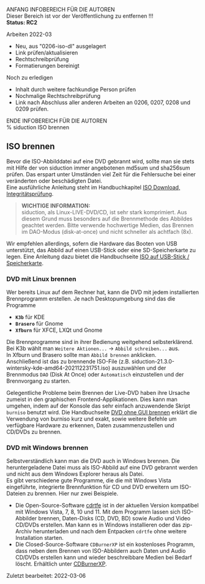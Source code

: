 ANFANG   INFOBEREICH FÜR DIE AUTOREN  
Dieser Bereich ist vor der Veröffentlichung zu entfernen !!!  
**Status: RC2**

Arbeiten 2022-03
+ Neu, aus "0206-iso-dl" ausgelagert
+ Link prüfen/aktualisieren
+ Rechtschreibprüfung
+ Formatierungen bereinigt

Noch zu erledigen
+ Inhalt durch weitere fachkundige Person prüfen
+ Nochmalige Rechtschreibprüfung
+ Link nach Abschluss aller anderen Arbeiten an 0206, 0207, 0208 und 0209 prüfen.

ENDE   INFOBEREICH FÜR DIE AUTOREN  
% siduction ISO brennen

## ISO brennen

Bevor die ISO-Abbilddatei auf eine DVD gebrannt wird, sollte man sie stets mit Hilfe der von siduction immer angebotenen md5sum und sha256sum prüfen. Das erspart unter Umständen viel Zeit für die Fehlersuche bei einer veränderten oder beschädigten Datei.  
Eine ausführliche Anleitung steht im Handbuchkapitel [ISO Download, Integritätsprüfung](0206-iso-dl_de.md#integritätsprüfung).

> **WICHTIGE INFORMATION:**  
> siduction, als Linux-LIVE-DVD/CD, ist sehr stark komprimiert. Aus diesem Grund muss besonders auf die Brennmethode des Abbildes geachtet werden. Bitte verwende hochwertige Medien, das Brennen im DAO-Modus (disk-at-once) und nicht schneller als achtfach (8x).

Wir empfehlen allerdings, sofern die Hardware das Booten von USB unterstützt, das Abbild auf einen USB-Stick oder eine SD-Speicherkarte zu legen. Eine Anleitung dazu bietet die Handbuchseite [ISO auf USB-Stick / Speicherkarte](0207-iso-to-usb-sd_de.md#iso-auf-usb-stick---speicherkarte).

### DVD mit Linux brennen

Wer bereits Linux auf dem Rechner hat, kann die DVD mit jedem installierten Brennprogramm erstellen. Je nach Desktopumgebung sind das die Programme  
+ **`K3b`** für KDE  
+ **`Brasero`** für Gnome  
+ **`Xfburn`** für XFCE, LXQt und Gnome

Die Brennprogramme sind in ihrer Bedienung weitgehend selbsterklärend.  
Bei K3b wählt man `Weitere Aktionen...` -\> `Abbild schreiben...` aus.  
In Xfburn und Brasero sollte man `Abbild brennen` anklicken.  
Anschließend ist das zu brennende ISO-File (z.B. siduction-21.3.0-wintersky-kde-amd64-202112231751.iso) auszuwählen und der Brennmodus `DAO` (Disk At Once) oder `Automatisch` einzustellen und der Brennvorgang zu starten.

Gelegentliche Probleme beim Brennen der Live-DVD haben ihre Ursache zumeist in den graphischen Frontend-Applikationen. Dies kann man umgehen, indem auf der Konsole das sehr einfach anzuwendende Skript `burniso` benutzt wird. Die Handbuchseite [DVD ohne GUI brennen](0209-no-gui-burn_de.md#dvd-ohne-gui-brennen) erklärt die Verwendung von burniso kurz und exakt, sowie weitere Befehle um verfügbare Hardware zu erkennen, Daten zusammenzustellen und CD/DVDs zu brennen.

### DVD mit Windows brennen

Selbstverständlich kann man die DVD auch in Windows brennen. Die heruntergeladene Datei muss als ISO-Abbild auf eine DVD gebrannt werden und nicht aus dem Windows Explorer heraus als Datei.  
Es gibt verschiedene gute Programme, die die mit Windows Vista eingeführte, integrierte Brennfunktion für CD und DVD erweitern um ISO-Dateien zu brennen. Hier nur zwei Beispiele.

+ Die Open-Source-Software [cdrtfe](https://cdrtfe.sourceforge.io/cdrtfe/index_de.html) ist in der aktuellen Version kompatibel mit Windows Vista, 7, 8, 10 und 11. Mit dem Programm lassen sich ISO-Abbilder brennen, Daten-Disks (CD, DVD, BD) sowie Audio und Video CD/DVDs erstellen. Man kann es in Windows installieren oder das zip-Archiv herunterladen und nach dem Entpacken `cdrtfe` ohne weitere Installation starten.  
+ Die Closed-Source-Software `CDBurnerXP` ist ein kostenloses Programm, dass neben dem Brennen von ISO-Abbildern auch Daten und Audio CD/DVDs erstellen kann und wieder beschreibbare Medien bei Bedarf löscht. Erhältlich unter [CDBurnerXP](https://cdburnerxp.de.uptodown.com/windows).

<div id="rev">Zuletzt bearbeitet: 2022-03-06</div>
